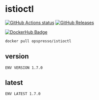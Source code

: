 # istioctl

[![GitHub Actions status](https://github.com/opspresso/istioctl/workflows/Build-Push/badge.svg)](https://github.com/opspresso/istioctl/actions)
[![GitHub Releases](https://img.shields.io/github/release/opspresso/istioctl.svg)](https://github.com/opspresso/istioctl/releases)

[![DockerHub Badge](http://dockeri.co/image/opspresso/istioctl)](https://hub.docker.com/r/opspresso/istioctl/)

```bash
docker pull opspresso/istioctl
```

## version

```
ENV VERSION 1.7.0
```

## latest

```
ENV LATEST 1.7.0
```
